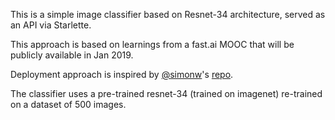 This is a simple image classifier based on Resnet-34 architecture, served as an API via Starlette.

This approach is based on learnings from a fast.ai MOOC that will be publicly available in Jan 2019.

Deployment approach is inspired by [@simonw](https://github.com/simonw)'s [repo](https://github.com/simonw/cougar-or-not).
 
The classifier uses a pre-trained resnet-34 (trained on imagenet) re-trained on a dataset of 500 images.
